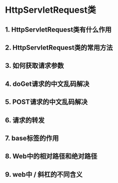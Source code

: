 # HttpServletRequest类

## 1. HttpServletRequest类有什么作用





## 2. HttpServletRequest类的常用方法





## 3. 如何获取请求参数



## 4. doGet请求的中文乱码解决



## 5. POST请求的中文乱码解决





## 6. 请求的转发



## 7. base标签的作用



## 8. Web中的相对路径和绝对路径



## 9. web中 / 斜杠的不同含义